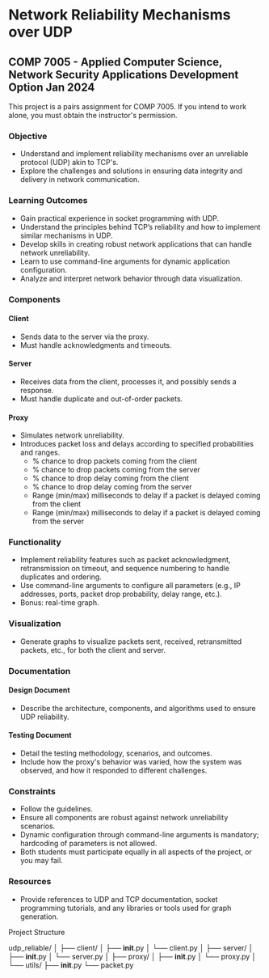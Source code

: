 # Network Reliability Mechanisms over UDP

## COMP 7005 - Applied Computer Science, Network Security Applications Development Option Jan 2024

This project is a pairs assignment for COMP 7005. If you intend to work alone, you must obtain the instructor's permission.

### Objective
- Understand and implement reliability mechanisms over an unreliable protocol (UDP) akin to TCP's.
- Explore the challenges and solutions in ensuring data integrity and delivery in network communication.

### Learning Outcomes
- Gain practical experience in socket programming with UDP.
- Understand the principles behind TCP’s reliability and how to implement similar mechanisms in UDP.
- Develop skills in creating robust network applications that can handle network unreliability.
- Learn to use command-line arguments for dynamic application configuration.
- Analyze and interpret network behavior through data visualization.

### Components
#### Client
- Sends data to the server via the proxy.
- Must handle acknowledgments and timeouts.

#### Server
- Receives data from the client, processes it, and possibly sends a response.
- Must handle duplicate and out-of-order packets.

#### Proxy
- Simulates network unreliability.
- Introduces packet loss and delays according to specified probabilities and ranges.
  - % chance to drop packets coming from the client
  - % chance to drop packets coming from the server
  - % chance to drop delay coming from the client
  - % chance to drop delay coming from the server
  - Range (min/max) milliseconds to delay if a packet is delayed coming from the client
  - Range (min/max) milliseconds to delay if a packet is delayed coming from the server

### Functionality
- Implement reliability features such as packet acknowledgment, retransmission on timeout, and sequence numbering to handle duplicates and ordering.
- Use command-line arguments to configure all parameters (e.g., IP addresses, ports, packet drop probability, delay range, etc.).
- Bonus: real-time graph.

### Visualization
- Generate graphs to visualize packets sent, received, retransmitted packets, etc., for both the client and server.

### Documentation
#### Design Document
- Describe the architecture, components, and algorithms used to ensure UDP reliability.

#### Testing Document
- Detail the testing methodology, scenarios, and outcomes.
- Include how the proxy's behavior was varied, how the system was observed, and how it responded to different challenges.

### Constraints
- Follow the guidelines.
- Ensure all components are robust against network unreliability scenarios.
- Dynamic configuration through command-line arguments is mandatory; hardcoding of parameters is not allowed.
- Both students must participate equally in all aspects of the project, or you may fail.

### Resources
- Provide references to UDP and TCP documentation, socket programming tutorials, and any libraries or tools used for graph generation.

Project Structure

udp_reliable/
│
├── client/
│   ├── __init__.py
│   └── client.py
│
├── server/
│   ├── __init__.py
│   └── server.py
│
├── proxy/
│   ├── __init__.py
│   └── proxy.py
│
└── utils/
    ├── __init__.py
    └── packet.py
